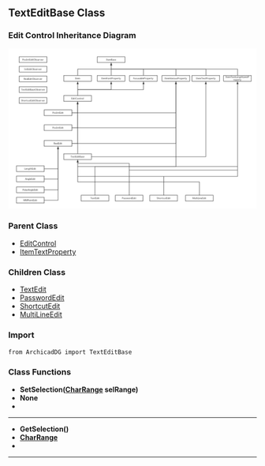 ## TextEditBase Class

### Edit Control Inheritance Diagram

<img src="../../Imgs/edit_control_inheritance_diagram.png" />

### Parent Class
* [EditControl](ArchicadDG_EditControl.md)
* [ItemTextProperty](../ArchicadDG_ItemTextProperty.md)

### Children Class
* [TextEdit](ArchicadDG_TextEdit.md)
* [PasswordEdit](ArchicadDG_PasswordEdit.md)
* [ShortcutEdit](ArchicadDG_ShortcutEdit.md)
* [MultiLineEdit](ArchicadDG_MultiLineEdit.md)

### Import
```
from ArchicadDG import TextEditBase
``` 


### Class Functions

* **SetSelection([CharRange](../ArchicadDG_CharRange.md) selRange)**
* **None**
* 
-----

* **GetSelection()**
* **[CharRange](../ArchicadDG_CharRange.md)**
* 
-----